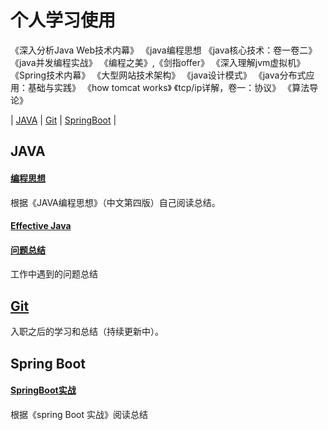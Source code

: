  
# 个人学习使用

《深入分析Java Web技术内幕》
《java编程思想
《java核心技术：卷一卷二》
《java并发编程实战》
《编程之美》,《剑指offer》
《深入理解jvm虚拟机》
《Spring技术内幕》
《大型网站技术架构》
《java设计模式》
《java分布式应用：基础与实践》
《how tomcat works》
《tcp/ip详解，卷一：协议》
《算法导论》

| [JAVA](#JAVA) | [Git](#Git) | [SpringBoot](#SpringBoot) |

## JAVA
#### [编程思想](Java/编程思想.md)  
   根据《JAVA编程思想》（中文第四版）自己阅读总结。
#### [Effective Java](Java/EffectiveJava.md)

#### [问题总结](Java/working.md)  
   工作中遇到的问题总结

## [Git](Git/Git.md)  

   入职之后的学习和总结（持续更新中）。

## Spring Boot 
#### [SpringBoot实战](SpringBoot/SpringBoot实战.md)  
   根据《spring Boot 实战》阅读总结


